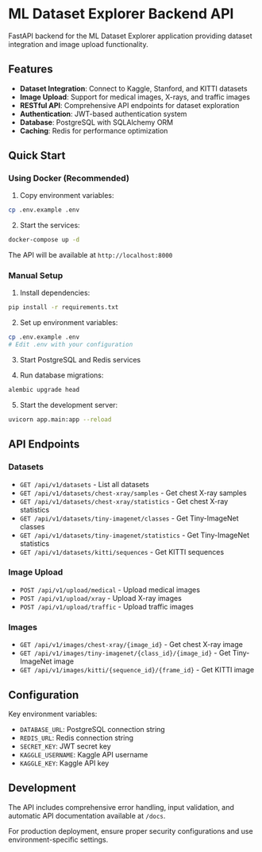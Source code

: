 # ML Dataset Explorer Backend API

FastAPI backend for the ML Dataset Explorer application providing dataset integration and image upload functionality.

## Features

- **Dataset Integration**: Connect to Kaggle, Stanford, and KITTI datasets
- **Image Upload**: Support for medical images, X-rays, and traffic images
- **RESTful API**: Comprehensive API endpoints for dataset exploration
- **Authentication**: JWT-based authentication system
- **Database**: PostgreSQL with SQLAlchemy ORM
- **Caching**: Redis for performance optimization

## Quick Start

### Using Docker (Recommended)

1. Copy environment variables:
```bash
cp .env.example .env
```

2. Start the services:
```bash
docker-compose up -d
```

The API will be available at `http://localhost:8000`

### Manual Setup

1. Install dependencies:
```bash
pip install -r requirements.txt
```

2. Set up environment variables:
```bash
cp .env.example .env
# Edit .env with your configuration
```

3. Start PostgreSQL and Redis services

4. Run database migrations:
```bash
alembic upgrade head
```

5. Start the development server:
```bash
uvicorn app.main:app --reload
```

## API Endpoints

### Datasets
- `GET /api/v1/datasets` - List all datasets
- `GET /api/v1/datasets/chest-xray/samples` - Get chest X-ray samples
- `GET /api/v1/datasets/chest-xray/statistics` - Get chest X-ray statistics
- `GET /api/v1/datasets/tiny-imagenet/classes` - Get Tiny-ImageNet classes
- `GET /api/v1/datasets/tiny-imagenet/statistics` - Get Tiny-ImageNet statistics
- `GET /api/v1/datasets/kitti/sequences` - Get KITTI sequences

### Image Upload
- `POST /api/v1/upload/medical` - Upload medical images
- `POST /api/v1/upload/xray` - Upload X-ray images
- `POST /api/v1/upload/traffic` - Upload traffic images

### Images
- `GET /api/v1/images/chest-xray/{image_id}` - Get chest X-ray image
- `GET /api/v1/images/tiny-imagenet/{class_id}/{image_id}` - Get Tiny-ImageNet image
- `GET /api/v1/images/kitti/{sequence_id}/{frame_id}` - Get KITTI image

## Configuration

Key environment variables:

- `DATABASE_URL`: PostgreSQL connection string
- `REDIS_URL`: Redis connection string
- `SECRET_KEY`: JWT secret key
- `KAGGLE_USERNAME`: Kaggle API username
- `KAGGLE_KEY`: Kaggle API key

## Development

The API includes comprehensive error handling, input validation, and automatic API documentation available at `/docs`.

For production deployment, ensure proper security configurations and use environment-specific settings.
